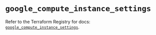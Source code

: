# `google_compute_instance_settings`

Refer to the Terraform Registry for docs: [`google_compute_instance_settings`](https://registry.terraform.io/providers/hashicorp/google-beta/6.25.0/docs/resources/google_compute_instance_settings).
